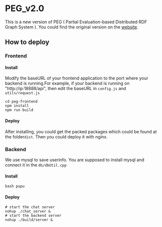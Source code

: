 # PEG_v2.0
This is a new version of PEG ( Partial Evaluation-based Distributed RDF Graph System ). You could find the original version on the [website](https://bnu05pp.github.io/PEG/index-CN.html).
## How to deploy
### Frontend
#### Install
Modify the baseURL of your frontend application to the port where your backend is running.For example, if your backend is running on "http://ip:18888/api", then edit the baseURL in `config.js` and `utils/request.js` 
```
cd peg-frontend
npm install
npm run build
```
#### Deploy
After installing, you could get the packed packages which could be found at the folder`dist`. Then you could deploy it with nginx.
### Backend
We use mysql to save userinfo. You are supposed to install mysql and connect it in the `db/dbUtil.cpp`
#### Install
```
bash pupu
```
#### Deploy
```
# start the chat server
nohup ./chat_server &
# start the backend server
nohup ./build/server &
```